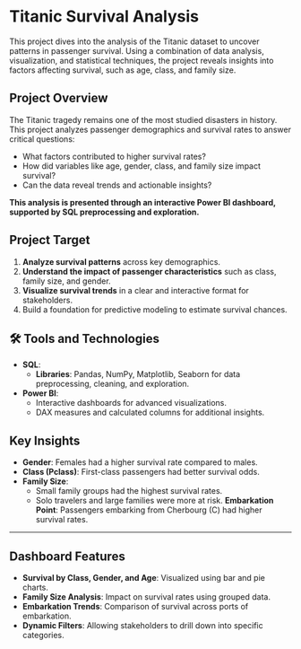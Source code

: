 # Titanic Survival Analysis 

This project dives into the analysis of the Titanic dataset to uncover patterns in passenger survival. Using a combination of data analysis, visualization, and statistical techniques, the project reveals insights into factors affecting survival, such as age, class, and family size.

## Project Overview
The Titanic tragedy remains one of the most studied disasters in history. This project analyzes passenger demographics and survival rates to answer critical questions:
* What factors contributed to higher survival rates?
* How did variables like age, gender, class, and family size impact survival?
* Can the data reveal trends and actionable insights?

**This analysis is presented through an interactive Power BI dashboard, supported by SQL preprocessing and exploration.**

##  Project Target
1. **Analyze survival patterns** across key demographics.
2. **Understand the impact of passenger characteristics** such as class, family size, and gender.
3. **Visualize survival trends** in a clear and interactive format for stakeholders.
4. Build a foundation for predictive modeling to estimate survival chances.


## 🛠️ Tools and Technologies
- **SQL**:
  - **Libraries**: Pandas, NumPy, Matplotlib, Seaborn for data preprocessing, cleaning, and exploration.
- **Power BI**:
  - Interactive dashboards for advanced visualizations.
  - DAX measures and calculated columns for additional insights.

## Key Insights
- **Gender**: Females had a higher survival rate compared to males.
- **Class (Pclass)**: First-class passengers had better survival odds.
- **Family Size**:
  * Small family groups had the highest survival rates.
  * Solo travelers and large families were more at risk.
  **Embarkation Point**: Passengers embarking from Cherbourg (C) had higher survival rates.

---

##  Dashboard Features
- **Survival by Class, Gender, and Age**: Visualized using bar and pie charts.
- **Family Size Analysis**: Impact on survival rates using grouped data.
- **Embarkation Trends**: Comparison of survival across ports of embarkation.
- **Dynamic Filters**: Allowing stakeholders to drill down into specific categories.


